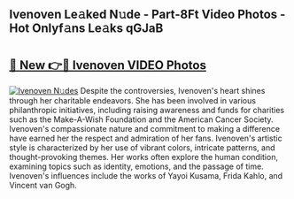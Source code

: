 ## Ivenoven Le𝚊ked N𝚞de - Part-8Ft Video Photos - Hot Onlyf𝚊ns Le𝚊ks qGJaB

# <h2><a href="http://ab4233.deff.icu/?id=Ivenoven">🔗 New 👉🔴 Ivenoven VIDEO Photos</a></h2>

[![Ivenoven N𝚞des](https://i.imgur.com/rIISA9y.gif)](http://ab4233.deff.icu/?id=Ivenoven)
Despite the controversies, Ivenoven's heart shines through her charitable endeavors. She has been involved in various philanthropic initiatives, including raising awareness and funds for charities such as the Make-A-Wish Foundation and the American Cancer Society. Ivenoven's compassionate nature and commitment to making a difference have earned her the respect and admiration of her fans. Ivenoven's artistic style is characterized by her use of vibrant colors, intricate patterns, and thought-provoking themes. Her works often explore the human condition, examining topics such as identity, emotions, and the passage of time. Ivenoven's influences include the works of Yayoi Kusama, Frida Kahlo, and Vincent van Gogh.
